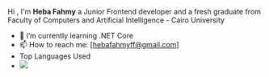 Hi , I'm **Heba Fahmy** a Junior Frontend developer and a fresh graduate from Faculty of Computers and Artificial Intelligence - Cairo University
- 🌱 I’m currently learning .NET Core
- 📫 How to reach me: [hebafahmyff@gmail.com]
- Top Languages Used
- ![](https://github-readme-stats.vercel.app/api/top-langs/?username=HebaFahmy99&hide_progress=false)

<!--
**HebaFahmy99/HebaFahmy99** is a ✨ _special_ ✨ repository because its `README.md` (this file) appears on your GitHub profile.

Here are some ideas to get you started:

- 🔭 I’m currently working on ...
- 🌱 I’m currently learning ...
- 👯 I’m looking to collaborate on ...
- 🤔 I’m looking for help with ...
- 💬 Ask me about ...
- 📫 How to reach me: ...
- 😄 Pronouns: ...
- ⚡ Fun fact: ...    
-->    
